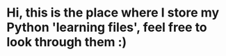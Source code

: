 # Hi, this is the place where I store my Python 'learning files', feel free to look through them :)
